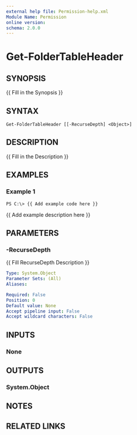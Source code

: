 ```yaml
---
external help file: Permission-help.xml
Module Name: Permission
online version:
schema: 2.0.0
---
```


# Get-FolderTableHeader

## SYNOPSIS
{{ Fill in the Synopsis }}

## SYNTAX

```
Get-FolderTableHeader [[-RecurseDepth] <Object>]
```

## DESCRIPTION
{{ Fill in the Description }}

## EXAMPLES

### Example 1
```
PS C:\> {{ Add example code here }}
```

{{ Add example description here }}

## PARAMETERS

### -RecurseDepth
{{ Fill RecurseDepth Description }}

```yaml
Type: System.Object
Parameter Sets: (All)
Aliases:

Required: False
Position: 0
Default value: None
Accept pipeline input: False
Accept wildcard characters: False
```

## INPUTS

### None
## OUTPUTS

### System.Object
## NOTES

## RELATED LINKS
